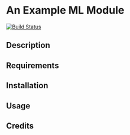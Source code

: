 # An Example ML Module

[![Build Status](https://travis-ci.org/jkarnows/example-ml-module.svg?branch=master)](https://travis-ci.org/jkarnows/example-ml-module)

## Description

## Requirements

## Installation

## Usage

## Credits
